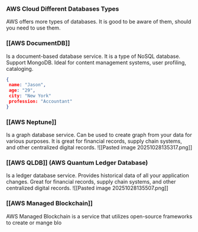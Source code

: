 
### AWS Cloud Different Databases Types

AWS offers more types of databases.
It is good to be aware of them, should you need to use them.

### [[AWS DocumentDB]]

Is a document-based database service.
It is a type of NoSQL database.
Support MongoDB.
Ideal for content management systems, user profiling, cataloging.

```json
{  
 name: "Jason",  
 age: "29",  
 city: "New York"  
 profession: "Accountant"  
}
```

### [[AWS Neptune]]

Is a graph database service.
Can be used to create graph from your data for various purposes.
It is great for financial records, supply chain systems, and other centralized digital records.
![[Pasted image 20251028135317.png]]
### [[AWS QLDB]] (AWS Quantum Ledger Database)

Is a ledger database service.
Provides historical data of all your application changes.
Great for financial records, supply chain systems, and other centralized digital records.
![[Pasted image 20251028135507.png]]

### [[AWS Managed Blockchain]]

AWS Managed Blockchain is a service that utilizes open-source frameworks to create or mange blo